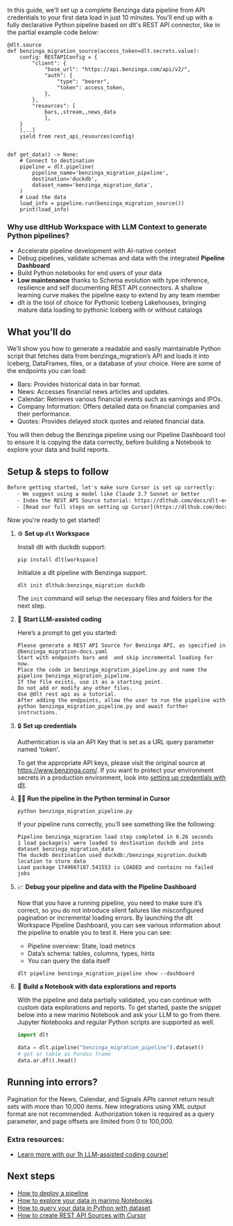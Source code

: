 In this guide, we'll set up a complete Benzinga data pipeline from API credentials to your first data load in just 10 minutes. You'll end up with a fully declarative Python pipeline based on dlt's REST API connector, like in the partial example code below:

```python-outcome
@dlt.source
def benzinga_migration_source(access_token=dlt.secrets.value):
    config: RESTAPIConfig = {
        "client": {
            "base_url": "https://api.benzinga.com/api/v2/",
            "auth": {
                "type": "bearer",
                "token": access_token,
            },
        },
        "resources": [
            bars,,stream,,news_data
            ],
    }
    [...]
    yield from rest_api_resources(config)


def get_data() -> None:
    # Connect to destination
    pipeline = dlt.pipeline(
        pipeline_name='benzinga_migration_pipeline',
        destination='duckdb',
        dataset_name='benzinga_migration_data', 
    )
    # Load the data
    load_info = pipeline.run(benzinga_migration_source())
    print(load_info) 
```

### Why use dltHub Workspace with LLM Context to generate Python pipelines?

- Accelerate pipeline development with AI-native context
- Debug pipelines, validate schemas and data with the integrated **Pipeline Dashboard**
- Build Python notebooks for end users of your data
- **Low maintenance** thanks to Schema evolution with type inference, resilience and self documenting REST API connectors. A shallow learning curve makes the pipeline easy to extend by any team member
- dlt is the tool of choice for Pythonic Iceberg Lakehouses, bringing mature data loading to pythonic Iceberg with or without catalogs

## What you’ll do

We’ll show you how to generate a readable and easily maintainable Python script that fetches data from benzinga_migration’s API and loads it into Iceberg, DataFrames, files, or a database of your choice. Here are some of the endpoints you can load:

- Bars: Provides historical data in bar format.
- News: Accesses financial news articles and updates.
- Calendar: Retrieves various financial events such as earnings and IPOs.
- Company Information: Offers detailed data on financial companies and their performance.
- Quotes: Provides delayed stock quotes and related financial data.

You will then debug the Benzinga pipeline using our Pipeline Dashboard tool to ensure it is copying the data correctly, before building a Notebook to explore your data and build reports.

## Setup & steps to follow

```default
Before getting started, let's make sure Cursor is set up correctly:
   - We suggest using a model like Claude 3.7 Sonnet or better
   - Index the REST API Source tutorial: https://dlthub.com/docs/dlt-ecosystem/verified-sources/rest_api/ and add it to context as **@dlt rest api**
   - [Read our full steps on setting up Cursor](https://dlthub.com/docs/dlt-ecosystem/llm-tooling/cursor-restapi#23-configuring-cursor-with-documentation)
```

Now you're ready to get started!

1. ⚙️ **Set up `dlt` Workspace**
    
    Install dlt with duckdb support:
    ```shell
    pip install dlt[workspace]
    ```

    Initialize a dlt pipeline with Benzinga support.
    ```shell
    dlt init dlthub:benzinga_migration duckdb
    ```

    The `init` command will setup the necessary files and folders for the next step.
    
2. 🤠 **Start LLM-assisted coding**
    
    Here’s a prompt to get you started:
    
    ```prompt
    Please generate a REST API Source for Benzinga API, as specified in @benzinga_migration-docs.yaml 
    Start with endpoints bars and  and skip incremental loading for now. 
    Place the code in benzinga_migration_pipeline.py and name the pipeline benzinga_migration_pipeline. 
    If the file exists, use it as a starting point. 
    Do not add or modify any other files. 
    Use @dlt rest api as a tutorial. 
    After adding the endpoints, allow the user to run the pipeline with python benzinga_migration_pipeline.py and await further instructions.
    ```

    
3. 🔒 **Set up credentials** 
    
    Authentication is via an API Key that is set as a URL query parameter named 'token'.
    
    To get the appropriate API keys, please visit the original source at https://www.benzinga.com/.
    If you want to protect your environment secrets in a production environment, look into [setting up credentials with dlt](https://dlthub.com/docs/walkthroughs/add_credentials).
    
4. 🏃‍♀️ **Run the pipeline in the Python terminal in Cursor**
    
    ```shell
    python benzinga_migration_pipeline.py
    ```
    
    If your pipeline runs correctly, you’ll see something like the following:
    
    ```shell
    Pipeline benzinga_migration load step completed in 0.26 seconds
    1 load package(s) were loaded to destination duckdb and into dataset benzinga_migration_data
    The duckdb destination used duckdb:/benzinga_migration.duckdb location to store data
    Load package 1749667187.541553 is LOADED and contains no failed jobs
    ```
    
5. 📈 **Debug your pipeline and data with the Pipeline Dashboard**

    Now that you have a running pipeline, you need to make sure it’s correct, so you do not introduce silent failures like misconfigured pagination or incremental loading errors. By launching the dlt Workspace Pipeline Dashboard, you can see various information about the pipeline to enable you to test it. Here you can see:
    - Pipeline overview: State, load metrics
    - Data’s schema: tables, columns, types, hints
    - You can query the data itself
    
    ```shell
    dlt pipeline benzinga_migration_pipeline show --dashboard
    ```
    
6. 🐍 **Build a Notebook with data explorations and reports**

    With the pipeline and data partially validated, you can continue with custom data explorations and reports. To get started, paste the snippet below into a new marimo Notebook and ask your LLM to go from there. Jupyter Notebooks and regular Python scripts are supported as well.

    
    ```python
    import dlt

   data = dlt.pipeline("benzinga_migration_pipeline").dataset()
   # get ar table as Pandas frame
   data.ar.df().head()
    ```

## Running into errors?

Pagination for the News, Calendar, and Signals APIs cannot return result sets with more than 10,000 items. New integrations using XML output format are not recommended. Authorization token is required as a query parameter, and page offsets are limited from 0 to 100,000.

### Extra resources:

- [Learn more with our 1h LLM-assisted coding course!](https://www.youtube.com/watch?v=GGid70rnJuM)

## Next steps

- [How to deploy a pipeline](https://dlthub.com/docs/walkthroughs/deploy-a-pipeline)
- [How to explore your data in marimo Notebooks](https://dlthub.com/docs/general-usage/dataset-access/marimo)
- [How to query your data in Python with dataset](https://dlthub.com/docs/general-usage/dataset-access/dataset)
- [How to create REST API Sources with Cursor](https://dlthub.com/docs/dlt-ecosystem/llm-tooling/cursor-restapi)